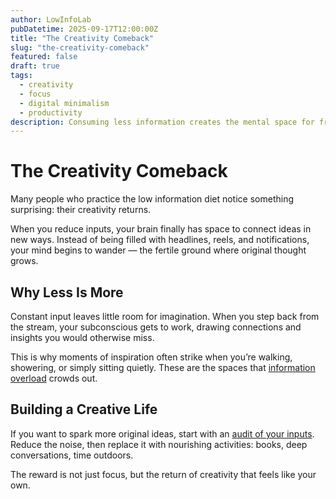 ```yaml
---
author: LowInfoLab
pubDatetime: 2025-09-17T12:00:00Z
title: "The Creativity Comeback"
slug: "the-creativity-comeback"
featured: false
draft: true
tags:
  - creativity
  - focus
  - digital minimalism
  - productivity
description: Consuming less information creates the mental space for fresh ideas. Discover why your best thinking happens offline.
---
```


# The Creativity Comeback

Many people who practice the low information diet notice something surprising: their creativity returns.

When you reduce inputs, your brain finally has space to connect ideas in new ways. Instead of being filled with headlines, reels, and notifications, your mind begins to wander — the fertile ground where original thought grows.

## Why Less Is More

Constant input leaves little room for imagination. When you step back from the stream, your subconscious gets to work, drawing connections and insights you would otherwise miss.

This is why moments of inspiration often strike when you’re walking, showering, or simply sitting quietly. These are the spaces that [information overload](../posts/the-low-information-diet-your-blueprint-for-digital-minimalism#why-information-overload-is-a-modern-epidemic) crowds out.

## Building a Creative Life

If you want to spark more original ideas, start with an [audit of your inputs](../posts/the-low-information-diet-your-blueprint-for-digital-minimalism#audit-your-inputs). Reduce the noise, then replace it with nourishing activities: books, deep conversations, time outdoors.

The reward is not just focus, but the return of creativity that feels like your own.
